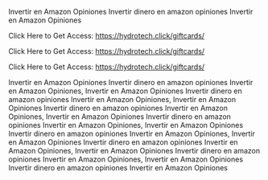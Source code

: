 Invertir en Amazon Opiniones Invertir dinero en amazon opiniones Invertir en Amazon Opiniones

Click Here to Get Access: https://hydrotech.click/giftcards/

Click Here to Get Access: https://hydrotech.click/giftcards/

Click Here to Get Access: https://hydrotech.click/giftcards/

Invertir en Amazon Opiniones Invertir dinero en amazon opiniones Invertir en Amazon Opiniones, Invertir en Amazon Opiniones Invertir dinero en amazon opiniones Invertir en Amazon Opiniones, Invertir en Amazon Opiniones Invertir dinero en amazon opiniones Invertir en Amazon Opiniones, Invertir en Amazon Opiniones Invertir dinero en amazon opiniones Invertir en Amazon Opiniones, Invertir en Amazon Opiniones Invertir dinero en amazon opiniones Invertir en Amazon Opiniones, Invertir en Amazon Opiniones Invertir dinero en amazon opiniones Invertir en Amazon Opiniones, Invertir en Amazon Opiniones Invertir dinero en amazon opiniones Invertir en Amazon Opiniones, Invertir en Amazon Opiniones Invertir dinero en amazon opiniones Invertir en Amazon Opiniones
